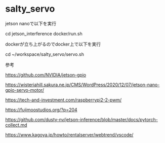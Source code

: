 # salty_servo

jetson nanoで以下を実行

cd jetson_interference
docker/run.sh

dockerが立ち上がるのでdocker上で以下を実行

cd ~/workspace/salty_servo/servo.sh

参考

https://github.com/NVIDIA/jetson-gpio

https://wisteriahill.sakura.ne.jp/CMS/WordPress/2020/12/07/jetson-nano-gpio-servo-motor/

https://tech-and-investment.com/raspberrypi2-2-pwm/

https://fujimoostudios.org/?p=204

https://github.com/dusty-nv/jetson-inference/blob/master/docs/pytorch-collect.md

https://www.kagoya.jp/howto/rentalserver/webtrend/vscode/

